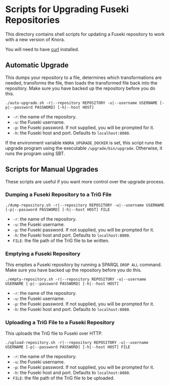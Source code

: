 # Scripts for Upgrading Fuseki Repositories

This directory contains shell scripts for updating a Fuseki repository
to work with a new version of Knora.

You will need to have [curl](https://curl.haxx.se) installed.

## Automatic Upgrade

This dumps your repository to a file, determines which transformations are needed,
transforms the file, then loads the transformed file back into the repository.
Make sure you have backed up the repository before you do this.

```
./auto-upgrade.sh -r|--repository REPOSITORY -u|--username USERNAME [-p|--password PASSWORD] [-h|--host HOST]
```

- `-r`: the name of the repository.
- `-u`: the Fuseki username.
- `-p`: the Fuseki password. If not supplied, you will be prompted for it.
- `-h`: the Fuseki host and port. Defaults to `localhost:8080`.

If the environment variable `KNORA_UPGRADE_DOCKER` is set, this script runs the
upgrade program using the executable `/upgrade/bin/upgrade`. Otherwise, it runs
the program using SBT.

## Scripts for Manual Upgrades

These scripts are useful if you want more control over the upgrade process.

### Dumping a Fuseki Repository to a TriG File

```
./dump-repository.sh -r|--repository REPOSITORY -u|--username USERNAME [-p|--password PASSWORD] [-h|--host HOST] FILE
```

- `-r`: the name of the repository.
- `-u`: the Fuseki username.
- `-p`: the Fuseki password. If not supplied, you will be prompted for it.
- `-h`: the Fuseki host and port. Defaults to `localhost:8080`.
- `FILE`: the file path of the TriG file to be written.

### Emptying a Fuseki Repository

This empties a Fuseki repository by running a SPARQL `DROP ALL` command. Make sure you
have backed up the repository before you do this.

```
./empty-repository.sh -r|--repository REPOSITORY -u|--username USERNAME [-p|--password PASSWORD] [-h|--host HOST]
```

- `-r`: the name of the repository.
- `-u`: the Fuseki username.
- `-p`: the Fuseki password. If not supplied, you will be prompted for it.
- `-h`: the Fuseki host and port. Defaults to `localhost:8080`.

### Uploading a TriG File to a Fuseki Repository

This uploads the TriG file to Fuseki over HTTP.

```
./upload-repository.sh -r|--repository REPOSITORY -u|--username USERNAME [-p|--password PASSWORD] [-h|--host HOST] FILE
```

- `-r`: the name of the repository.
- `-u`: the Fuseki username.
- `-p`: the Fuseki password. If not supplied, you will be prompted for it.
- `-h`: the Fuseki host and port. Defaults to `localhost:8080`.
- `FILE`: the file path of the TriG file to be uploaded.
